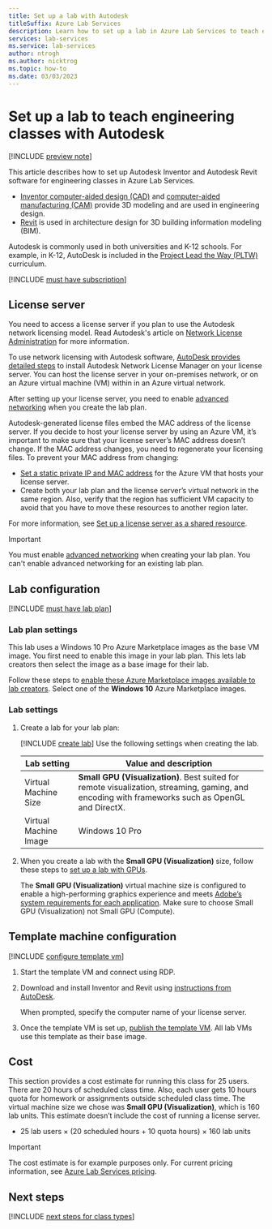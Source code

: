 ```yaml
---
title: Set up a lab with Autodesk
titleSuffix: Azure Lab Services
description: Learn how to set up a lab in Azure Lab Services to teach engineering classes with Autodesk.
services: lab-services
ms.service: lab-services
author: ntrogh
ms.author: nicktrog
ms.topic: how-to
ms.date: 03/03/2023
---
```


# Set up a lab to teach engineering classes with Autodesk

[!INCLUDE [preview note](./includes/lab-services-new-update-focused-article.md)]

This article describes how to set up Autodesk Inventor and Autodesk Revit software for engineering classes in Azure Lab Services.

- [Inventor computer-aided design (CAD)](https://www.autodesk.com/products/inventor/new-features) and [computer-aided manufacturing (CAM)](https://www.autodesk.com/products/inventor-cam/overview) provide 3D modeling and are used in engineering design.
- [Revit](https://www.autodesk.com/products/revit/overview) is used in architecture design for 3D building information modeling (BIM).

Autodesk is commonly used in both universities and K-12 schools.  For example, in K-12, AutoDesk is included in the [Project Lead the Way (PLTW)](./class-type-pltw.md) curriculum.

[!INCLUDE [must have subscription](./includes/lab-services-class-type-subscription.md)]

## License server

You need to access a license server if you plan to use the Autodesk network licensing model.  Read Autodesk's article on [Network License Administration](https://knowledge.autodesk.com/customer-service/network-license-administration/network-deployment/preparing-for-deployment/determining-installation-type) for more information.

To use network licensing with Autodesk software, [AutoDesk provides detailed steps](https://knowledge.autodesk.com/customer-service/network-license-administration/install-and-configure-network-license) to install Autodesk Network License Manager on your license server.  You can host the license server in your on-premises network, or on an Azure virtual machine (VM) within in an Azure virtual network.

After setting up your license server, you need to enable [advanced networking](how-to-connect-vnet-injection.md) when you create the lab plan.

Autodesk-generated license files embed the MAC address of the license server.  If you decide to host your license server by using an Azure VM, it’s important to make sure that your license server’s MAC address doesn’t change. If the MAC address changes, you need to regenerate your licensing files. To prevent your MAC address from changing:

- [Set a static private IP and MAC address](how-to-create-a-lab-with-shared-resource.md#tips) for the Azure VM that hosts your license server.
- Create both your lab plan and the license server’s virtual network in the same region. Also, verify that the region has sufficient VM capacity to avoid that you have to move these resources to another region later.

For more information, see [Set up a license server as a shared resource](./how-to-create-a-lab-with-shared-resource.md).

> [!IMPORTANT]
> You must enable [advanced networking](how-to-connect-vnet-injection.md) when creating your lab plan. You can't enable advanced networking for an existing lab plan.

## Lab configuration

[!INCLUDE [must have lab plan](./includes/lab-services-class-type-lab-plan.md)]

### Lab plan settings

This lab uses a Windows 10 Pro Azure Marketplace images as the base VM image. You first need to enable this image in your lab plan. This lets lab creators then select the image as a base image for their lab.

Follow these steps to [enable these Azure Marketplace images available to lab creators](specify-marketplace-images.md). Select one of the **Windows 10** Azure Marketplace images.

### Lab settings

1. Create a lab for your lab plan:

    [!INCLUDE [create lab](./includes/lab-services-class-type-lab.md)]  Use the following settings when creating the lab.

    | Lab setting | Value and description |
    | ------------ | ------------------ |
    | Virtual Machine Size | **Small GPU (Visualization)**. Best suited for remote visualization, streaming, gaming, and encoding with frameworks such as OpenGL and DirectX. |
    | Virtual Machine Image | Windows 10 Pro |

1. When you create a lab with the **Small GPU (Visualization)** size, follow these steps to [set up a lab with GPUs](./how-to-setup-lab-gpu.md).

    The **Small GPU (Visualization)** virtual machine size is configured to enable a high-performing graphics experience and meets [Adobe’s system requirements for each application](https://helpx.adobe.com/creative-cloud/system-requirements.html).  Make sure to choose Small GPU (Visualization) not Small GPU (Compute).

## Template machine configuration

[!INCLUDE [configure template vm](./includes/lab-services-class-type-template-vm.md)]

1. Start the template VM and connect using RDP.

1. Download and install Inventor and Revit using [instructions from AutoDesk](https://knowledge.autodesk.com/customer-service/download-install/install-software).

    When prompted, specify the computer name of your license server.

1. Once the template VM is set up, [publish the template VM](how-to-create-manage-template.md). All lab VMs use this template as their base image.

## Cost

This section provides a cost estimate for running this class for 25 users. There are 20 hours of scheduled class time. Also, each user gets 10 hours quota for homework or assignments outside scheduled class time. The virtual machine size we chose was **Small GPU (Visualization)**, which is 160 lab units. This estimate doesn’t include the cost of running a license server.

- 25 lab users &times; (20 scheduled hours + 10 quota hours) &times; 160 lab units

> [!IMPORTANT]
> The cost estimate is for example purposes only.  For current pricing information, see [Azure Lab Services pricing](https://azure.microsoft.com/pricing/details/lab-services/).

## Next steps

[!INCLUDE [next steps for class types](./includes/lab-services-class-type-next-steps.md)]
